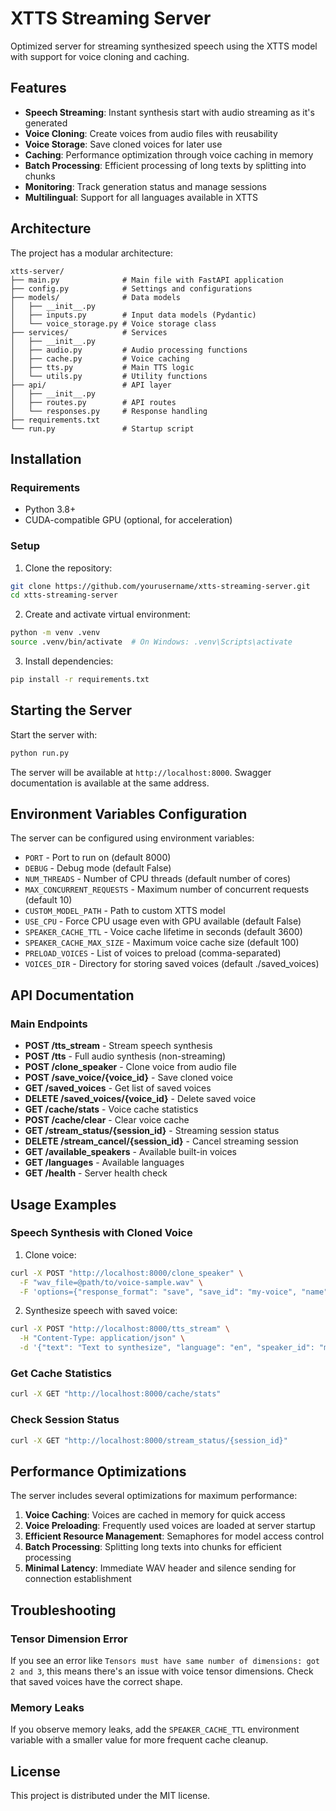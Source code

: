 # XTTS Streaming Server

Optimized server for streaming synthesized speech using the XTTS model with support for voice cloning and caching.

## Features

- **Speech Streaming**: Instant synthesis start with audio streaming as it's generated
- **Voice Cloning**: Create voices from audio files with reusability
- **Voice Storage**: Save cloned voices for later use
- **Caching**: Performance optimization through voice caching in memory
- **Batch Processing**: Efficient processing of long texts by splitting into chunks
- **Monitoring**: Track generation status and manage sessions
- **Multilingual**: Support for all languages available in XTTS

## Architecture

The project has a modular architecture:

```
xtts-server/
├── main.py              # Main file with FastAPI application
├── config.py            # Settings and configurations
├── models/              # Data models
│   ├── __init__.py
│   ├── inputs.py        # Input data models (Pydantic)
│   └── voice_storage.py # Voice storage class
├── services/            # Services
│   ├── __init__.py
│   ├── audio.py         # Audio processing functions
│   ├── cache.py         # Voice caching
│   ├── tts.py           # Main TTS logic
│   └── utils.py         # Utility functions
├── api/                 # API layer
│   ├── __init__.py
│   ├── routes.py        # API routes
│   └── responses.py     # Response handling
├── requirements.txt
└── run.py               # Startup script
```

## Installation

### Requirements

- Python 3.8+
- CUDA-compatible GPU (optional, for acceleration)

### Setup

1. Clone the repository:
```bash
git clone https://github.com/yourusername/xtts-streaming-server.git
cd xtts-streaming-server
```

2. Create and activate virtual environment:
```bash
python -m venv .venv
source .venv/bin/activate  # On Windows: .venv\Scripts\activate
```

3. Install dependencies:
```bash
pip install -r requirements.txt
```

## Starting the Server

Start the server with:
```bash
python run.py
```

The server will be available at `http://localhost:8000`. Swagger documentation is available at the same address.

## Environment Variables Configuration

The server can be configured using environment variables:

- `PORT` - Port to run on (default 8000)
- `DEBUG` - Debug mode (default False)
- `NUM_THREADS` - Number of CPU threads (default number of cores)
- `MAX_CONCURRENT_REQUESTS` - Maximum number of concurrent requests (default 10)
- `CUSTOM_MODEL_PATH` - Path to custom XTTS model
- `USE_CPU` - Force CPU usage even with GPU available (default False)
- `SPEAKER_CACHE_TTL` - Voice cache lifetime in seconds (default 3600)
- `SPEAKER_CACHE_MAX_SIZE` - Maximum voice cache size (default 100)
- `PRELOAD_VOICES` - List of voices to preload (comma-separated)
- `VOICES_DIR` - Directory for storing saved voices (default ./saved_voices)

## API Documentation

### Main Endpoints

- **POST /tts_stream** - Stream speech synthesis
- **POST /tts** - Full audio synthesis (non-streaming)
- **POST /clone_speaker** - Clone voice from audio file
- **POST /save_voice/{voice_id}** - Save cloned voice
- **GET /saved_voices** - Get list of saved voices
- **DELETE /saved_voices/{voice_id}** - Delete saved voice
- **GET /cache/stats** - Voice cache statistics
- **POST /cache/clear** - Clear voice cache
- **GET /stream_status/{session_id}** - Streaming session status
- **DELETE /stream_cancel/{session_id}** - Cancel streaming session
- **GET /available_speakers** - Available built-in voices
- **GET /languages** - Available languages
- **GET /health** - Server health check

## Usage Examples

### Speech Synthesis with Cloned Voice

1. Clone voice:
```bash
curl -X POST "http://localhost:8000/clone_speaker" \
  -F "wav_file=@path/to/voice-sample.wav" \
  -F 'options={"response_format": "save", "save_id": "my-voice", "name": "My Voice", "description": "Voice description"}'
```

2. Synthesize speech with saved voice:
```bash
curl -X POST "http://localhost:8000/tts_stream" \
  -H "Content-Type: application/json" \
  -d '{"text": "Text to synthesize", "language": "en", "speaker_id": "my-voice"}'
```

### Get Cache Statistics

```bash
curl -X GET "http://localhost:8000/cache/stats"
```

### Check Session Status

```bash
curl -X GET "http://localhost:8000/stream_status/{session_id}"
```

## Performance Optimizations

The server includes several optimizations for maximum performance:

1. **Voice Caching**: Voices are cached in memory for quick access
2. **Voice Preloading**: Frequently used voices are loaded at server startup
3. **Efficient Resource Management**: Semaphores for model access control
4. **Batch Processing**: Splitting long texts into chunks for efficient processing
5. **Minimal Latency**: Immediate WAV header and silence sending for connection establishment

## Troubleshooting

### Tensor Dimension Error

If you see an error like `Tensors must have same number of dimensions: got 2 and 3`, this means there's an issue with voice tensor dimensions. Check that saved voices have the correct shape.

### Memory Leaks

If you observe memory leaks, add the `SPEAKER_CACHE_TTL` environment variable with a smaller value for more frequent cache cleanup.

## License

This project is distributed under the MIT license.
